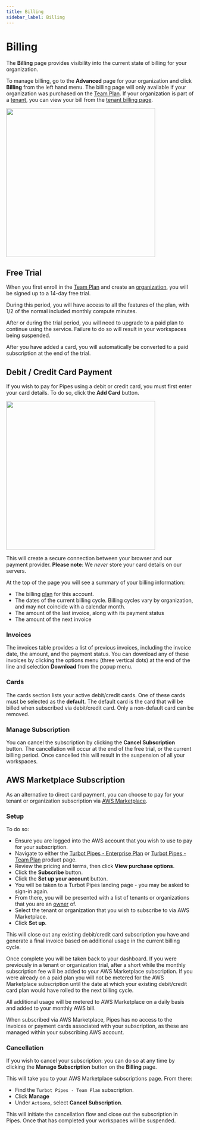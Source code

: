 ```yaml
---
title: Billing
sidebar_label: Billing
---
```


# Billing

The **Billing** page provides visibility into the current state of billing for your organization. 

To manage billing, go to the **Advanced** page for your organization and click **Billing** from the left hand menu.  The billing page will only available if your organization was purchased on the [Team Plan](/pipes/docs/accounts/org#team-plan).  If your organization is part of a [tenant](/pipes/docs/accounts/tenant), you can view your bill from the [tenant billing page](/pipes/docs/accounts/tenant/billing).

<img src="/images/docs/pipes/pipes_billing.png" width="400pt"/>
 

## Free Trial

When you first enroll in the [Team Plan](/pipes/docs/accounts/org#team-plan) and create an [organization](/pipes/docs/accounts/org), you will be signed up to a 14-day free trial. 

During this period, you will have access to all the features of the plan, with 1/2 of the normal included monthly compute minutes.

After or during the trial period, you will need to upgrade to a paid plan to continue using the service. Failure to do so will result in your workspaces being suspended.

After you have added a card, you will automatically be converted to a paid subscription at the end of the trial.

## Debit / Credit Card Payment

If you wish to pay for Pipes using a debit or credit card, you must first enter your card details. To do so, click the **Add Card** button.

<img src="/images/docs/pipes/pipes_billing_add_card.png" width="400pt"/>

This will create a secure connection between your browser and our payment provider. **Please note**: We *never* store your card details on our servers.

At the top of the page you will see a summary of your billing information:

- The billing [plan](/pipes/pricing) for this account.
- The dates of the current billing cycle.  Billing cycles vary by organization, and may not coincide with a calendar month.
- The amount of the last invoice, along with its payment status
- The amount of the next invoice

### Invoices

The invoices table provides a list of previous invoices, including the invoice date, the amount, and the payment status. You can download any of these invoices by clicking the options menu (three vertical dots) at the end of the line and selection **Download** from the popup menu.

### Cards

The cards section lists your active debit/credit cards. One of these cards must be selected as the **default**. The default card is the card that will be billed when subscribed via debit/credit card. Only a non-default card can be removed.

### Manage Subscription

You can cancel the subscription by clicking the **Cancel Subscription** button. The cancellation will occur at the end of the free trial, or the current billing period. Once cancelled this will result in the suspension of all your workspaces.

## AWS Marketplace Subscription

As an alternative to direct card payment, you can choose to pay for your tenant or organization subscription via [AWS Marketplace](https://aws.amazon.com/marketplace).

### Setup

To do so:

- Ensure you are logged into the AWS account that you wish to use to pay for your subscription.
- Navigate to either the [Turbot Pipes - Enterprise Plan](https://aws.amazon.com/marketplace/pp/prodview-oysayoazz5dds) or [Turbot Pipes - Team Plan](https://aws.amazon.com/marketplace/pp/prodview-b3dfz5hxhcn3a) product page.
- Review the pricing and terms, then click **View purchase options**.
- Click the **Subscribe** button.
- Click the **Set up your account** button.
- You will be taken to a Turbot Pipes landing page - you may be asked to sign-in again.
- From there, you will be presented with a list of tenants or organizations that you are an [owner](/pipes/docs/people) of.
- Select the tenant or organization that you wish to subscribe to via AWS Marketplace.
- Click **Set up**.

This will close out any existing debit/credit card subscription you have and generate a final invoice based on additional usage in the current billing cycle.

Once complete you will be taken back to your dashboard. If you were previously in a tenant or organization trial, after a short while the monthly subscription fee will be added to your AWS Marketplace subscription. If you were already on a paid plan you will not be metered for the AWS Marketplace subscription until the date at which your existing debit/credit card plan would have rolled to the next billing cycle.

All additional usage will be metered to AWS Marketplace on a daily basis and added to your monthly AWS bill.

When subscribed via AWS Marketplace, Pipes has no access to the invoices or payment cards associated with your subscription, as these are managed within your subscribing AWS account. 

### Cancellation

If you wish to cancel your subscription: you can do so at any time by clicking the **Manage Subscription** button on the **Billing** page.

This will take you to your AWS Marketplace subscriptions page. From there:

- Find the `Turbot Pipes - Team Plan` subscription.
- Click **Manage**
- Under `Actions`, select **Cancel Subscription**.

This will initiate the cancellation flow and close out the subscription in Pipes. Once that has completed your workspaces will be suspended.
